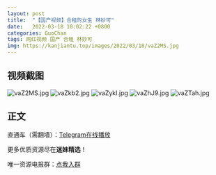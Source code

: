 ```yaml
---
layout: post
title:  "【国产视频】合租的女生 林妙可"
date:   2022-03-18 10:02:22 +0800
categories: GuoChan
tags: 网红视频 国产 合租 林妙可
img: https://kanjiantu.top/images/2022/03/18/vaZ2MS.jpg
---
```



## 视频截图

![vaZ2MS.jpg](https://kanjiantu.top/images/2022/03/18/vaZ2MS.jpg)
![vaZkb2.jpg](https://kanjiantu.top/images/2022/03/18/vaZkb2.jpg)
![vaZykI.jpg](https://kanjiantu.top/images/2022/03/18/vaZykI.jpg)
![vaZhJ9.jpg](https://kanjiantu.top/images/2022/03/18/vaZhJ9.jpg)
![vaZTah.jpg](https://kanjiantu.top/images/2022/03/18/vaZTah.jpg)

## 正文

直通车（需翻墙）：[Telegram在线播放](https://t.me/mimeijingxuan/144)

更多优质资源尽在**迷妹精选**！

唯一资源电报群：[点我入群](https://t.me/mimeijingxuan)


